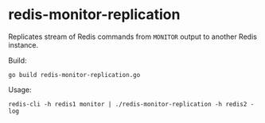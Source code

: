 redis-monitor-replication
=========================

Replicates stream of Redis commands from `MONITOR` output to another Redis instance.

Build:
```
go build redis-monitor-replication.go
```

Usage:
```
redis-cli -h redis1 monitor | ./redis-monitor-replication -h redis2 -log
```
